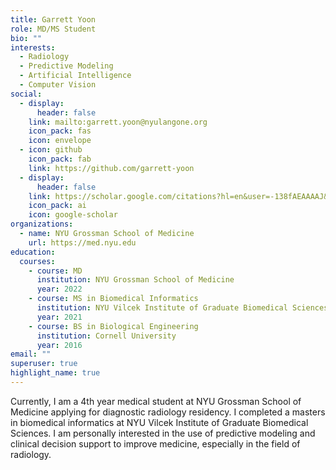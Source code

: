 ```yaml
---
title: Garrett Yoon
role: MD/MS Student
bio: ""
interests:
  - Radiology
  - Predictive Modeling
  - Artificial Intelligence
  - Computer Vision
social:
  - display:
      header: false
    link: mailto:garrett.yoon@nyulangone.org
    icon_pack: fas
    icon: envelope
  - icon: github
    icon_pack: fab
    link: https://github.com/garrett-yoon
  - display:
      header: false
    link: https://scholar.google.com/citations?hl=en&user=-138fAEAAAAJ&view_op=list_works&sortby=pubdate&gmla=AJsN-F6VE_N-AuikyubZE_THLZ2scSCPZJmizBiDxWCC-pJthhQ7Glwg6vsyT--zidDPrW0TN5nELpgvTUCBaTw_SlM6JciCvXocxyLYFbQdYJ7-aE7-L2Q&sciund=16372324698663832400
    icon_pack: ai
    icon: google-scholar
organizations:
  - name: NYU Grossman School of Medicine
    url: https://med.nyu.edu
education:
  courses:
    - course: MD
      institution: NYU Grossman School of Medicine
      year: 2022
    - course: MS in Biomedical Informatics
      institution: NYU Vilcek Institute of Graduate Biomedical Sciences
      year: 2021
    - course: BS in Biological Engineering
      institution: Cornell University
      year: 2016
email: ""
superuser: true
highlight_name: true
---
```

Currently, I am a 4th year medical student at NYU Grossman School of Medicine applying for diagnostic radiology residency. I completed a masters in biomedical informatics at NYU Vilcek Institute of Graduate Biomedical Sciences. I am personally interested in the use of predictive modeling and clinical decision support to improve medicine, especially in the field of radiology.